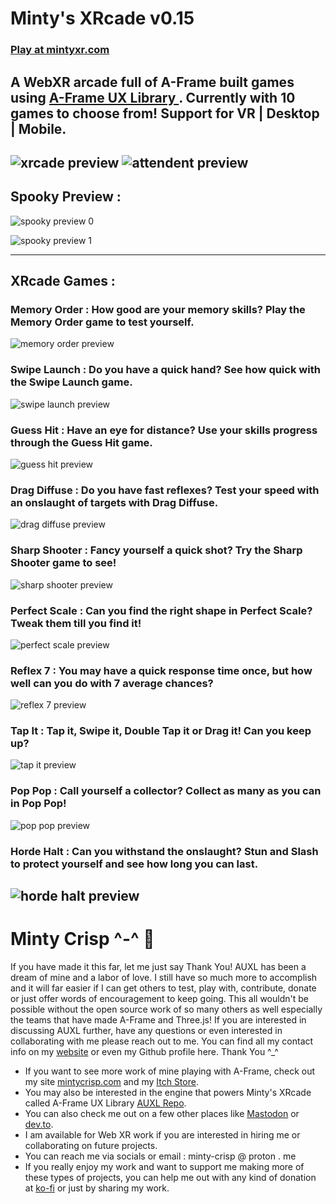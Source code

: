# Minty's XRcade v0.15
### [Play at mintyxr.com](https://mintyxr.com)
## A WebXR arcade full of A-Frame built games using [A-Frame UX Library ](https://github.com/Minty-Crisp/AUXL). Currently with 10 games to choose from! Support for VR | Desktop | Mobile.
![xrcade preview](https://github.com/Minty-Crisp/XRcade/blob/main/assets/img/previews/mintyxr-cade-revamp0.jpg)
![attendent preview](https://github.com/Minty-Crisp/XRcade/blob/main/assets/img/previews/mintyxr-cade-revamp1.jpg)
---
## Spooky Preview :

![spooky preview 0](https://github.com/Minty-Crisp/XRcade/blob/main/assets/img/previews/mintyxr-cade-spooky0.jpg)

![spooky preview 1](https://github.com/Minty-Crisp/XRcade/blob/main/assets/img/previews/mintyxr-cade-spooky1.jpg)


---
## XRcade Games :

### Memory Order : How good are your memory skills? Play the Memory Order game to test yourself.
![memory order preview](https://github.com/Minty-Crisp/XRcade/blob/main/assets/img/previews/game1.jpg)

### Swipe Launch : Do you have a quick hand? See how quick with the Swipe Launch game.
![swipe launch preview](https://github.com/Minty-Crisp/XRcade/blob/main/assets/img/previews/game2.jpg)

### Guess Hit : Have an eye for distance? Use your skills progress through the Guess Hit game.
![guess hit preview](https://github.com/Minty-Crisp/XRcade/blob/main/assets/img/previews/game3.jpg)

### Drag Diffuse : Do you have fast reflexes? Test your speed with an onslaught of targets with Drag Diffuse.
![drag diffuse preview](https://github.com/Minty-Crisp/XRcade/blob/main/assets/img/previews/game4.jpg)

### Sharp Shooter : Fancy yourself a quick shot? Try the Sharp Shooter game to see!
![sharp shooter preview](https://github.com/Minty-Crisp/XRcade/blob/main/assets/img/previews/game5.jpg)

### Perfect Scale : Can you find the right shape in Perfect Scale? Tweak them till you find it!
![perfect scale preview](https://github.com/Minty-Crisp/XRcade/blob/main/assets/img/previews/game6.jpg)

### Reflex 7 : You may have a quick response time once, but how well can you do with 7 average chances?
![reflex 7 preview](https://github.com/Minty-Crisp/XRcade/blob/main/assets/img/previews/game7.jpg)

### Tap It : Tap it, Swipe it, Double Tap it or Drag it! Can you keep up?
![tap it preview](https://github.com/Minty-Crisp/XRcade/blob/main/assets/img/previews/game8.jpg)

### Pop Pop : Call yourself a collector? Collect as many as you can in Pop Pop!
![pop pop preview](https://github.com/Minty-Crisp/XRcade/blob/main/assets/img/previews/game9.jpg)

### Horde Halt : Can you withstand the onslaught? Stun and Slash to protect yourself and see how long you can last.
![horde halt preview](https://github.com/Minty-Crisp/XRcade/blob/main/assets/img/previews/game10.jpg)
---
# Minty Crisp ^-^ :watermelon: 

If you have made it this far, let me just say Thank You! AUXL has been a dream of mine and a labor of love. I still have so much more to accomplish and it will far easier if I can get others to test, play with, contribute, donate or just offer words of encouragement to keep going. This all wouldn't be possible without the open source work of so many others as well especially the teams that have made A-Frame and Three.js! If you are interested in discussing AUXL further, have any questions or even interested in collaborating with me please reach out to me. You can find all my contact info on my [website](https://mintycrisp.com) or even my Github profile here. Thank You ^_^

- If you want to see more work of mine playing with A-Frame, check out my site [mintycrisp.com](https://mintycrisp.com) and my [Itch Store](https://mintycrisp.itch.io/).
- You may also be interested in the engine that powers Minty's XRcade called A-Frame UX Library [AUXL Repo](https://github.com/Minty-Crisp/AUXL).
- You can also check me out on a few other places like [Mastodon](https://mastodon.social/@mintycrisp) or [dev.to](https://dev.to/mintycrisp).
- I am available for Web XR work if you are interested in hiring me or collaborating on future projects.
- You can reach me via socials or email : minty-crisp @ proton . me
- If you really enjoy my work and want to support me making more of these types of projects, you can help me out with any kind of donation at [ko-fi](https://ko-fi.com/mintycrisp) or just by sharing my work.